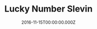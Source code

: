 ---
title: "Lucky Number Slevin"
year: 2006
date: 2016-11-15T00:00:00.000Z
permalink: /almanac/movies/2016-11-15-lucky-number-slevin/index.html
rating: 3
tmdbid: 186
---